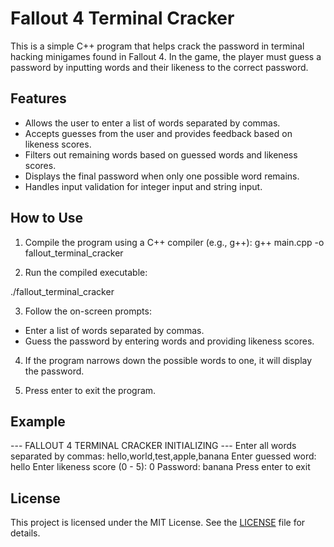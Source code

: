 # Fallout 4 Terminal Cracker

This is a simple C++ program that helps crack the password in terminal hacking minigames found in Fallout 4. In the game, the player must guess a password by inputting words and their likeness to the correct password.

## Features

- Allows the user to enter a list of words separated by commas.
- Accepts guesses from the user and provides feedback based on likeness scores.
- Filters out remaining words based on guessed words and likeness scores.
- Displays the final password when only one possible word remains.
- Handles input validation for integer input and string input.

## How to Use

1. Compile the program using a C++ compiler (e.g., g++):
g++ main.cpp -o fallout_terminal_cracker

2. Run the compiled executable:

./fallout_terminal_cracker

3. Follow the on-screen prompts:
- Enter a list of words separated by commas.
- Guess the password by entering words and providing likeness scores.

4. If the program narrows down the possible words to one, it will display the password.

5. Press enter to exit the program.

## Example

--- FALLOUT 4 TERMINAL CRACKER INITIALIZING ---
Enter all words separated by commas: hello,world,test,apple,banana
Enter guessed word: hello
Enter likeness score (0 - 5): 0
Password: banana
Press enter to exit


## License

This project is licensed under the MIT License. See the [LICENSE](LICENSE) file for details.


